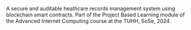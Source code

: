 A secure and auditable heathcare records management system using blockchain smart contracts. Part of the Project Based Learning module of the Advanced Internet Computing course at the TUHH, SoSe, 2024.
